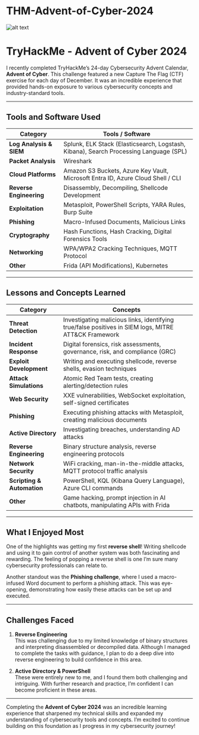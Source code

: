 # THM-Advent-of-Cyber-2024
![alt text](https://imgur.com/a/dyLEN5x)
# TryHackMe - Advent of Cyber 2024

I recently completed TryHackMe’s 24-day Cybersecurity Advent Calendar, **Advent of Cyber**. This challenge featured a new Capture The Flag (CTF) exercise for each day of December. It was an incredible experience that provided hands-on exposure to various cybersecurity concepts and industry-standard tools. 

---

## Tools and Software Used

| **Category**            | **Tools / Software**                                                                 |
|--------------------------|-------------------------------------------------------------------------------------|
| **Log Analysis & SIEM** | Splunk, ELK Stack (Elasticsearch, Logstash, Kibana), Search Processing Language (SPL) |
| **Packet Analysis**     | Wireshark                                                                            |
| **Cloud Platforms**     | Amazon S3 Buckets, Azure Key Vault, Microsoft Entra ID, Azure Cloud Shell / CLI      |
| **Reverse Engineering** | Disassembly, Decompiling, Shellcode Development                                      |
| **Exploitation**        | Metasploit, PowerShell Scripts, YARA Rules, Burp Suite                              |
| **Phishing**            | Macro-Infused Documents, Malicious Links                                            |
| **Cryptography**        | Hash Functions, Hash Cracking, Digital Forensics Tools                              |
| **Networking**          | WPA/WPA2 Cracking Techniques, MQTT Protocol                                         |
| **Other**               | Frida (API Modifications), Kubernetes                                               |

---

## Lessons and Concepts Learned

| **Category**                          | **Concepts**                                                                                           |
|---------------------------------------|-------------------------------------------------------------------------------------------------------|
| **Threat Detection**                  | Investigating malicious links, identifying true/false positives in SIEM logs, MITRE ATT&CK Framework |
| **Incident Response**                 | Digital forensics, risk assessments, governance, risk, and compliance (GRC)                          |
| **Exploit Development**               | Writing and executing shellcode, reverse shells, evasion techniques                                  |
| **Attack Simulations**                | Atomic Red Team tests, creating alerting/detection rules                                             |
| **Web Security**                      | XXE vulnerabilities, WebSocket exploitation, self-signed certificates                                |
| **Phishing**                          | Executing phishing attacks with Metasploit, creating malicious documents                             |
| **Active Directory**                  | Investigating breaches, understanding AD attacks                                                     |
| **Reverse Engineering**               | Binary structure analysis, reverse engineering protocols                                             |
| **Network Security**                  | WiFi cracking, man-in-the-middle attacks, MQTT protocol traffic analysis                             |
| **Scripting & Automation**            | PowerShell, KQL (Kibana Query Language), Azure CLI commands                                          |
| **Other**                             | Game hacking, prompt injection in AI chatbots, manipulating APIs with Frida                         |

---

## What I Enjoyed Most

One of the highlights was getting my first **reverse shell**! Writing shellcode and using it to gain control of another system was both fascinating and rewarding. The feeling of popping a reverse shell is one I’m sure many cybersecurity professionals can relate to.

Another standout was the **Phishing challenge**, where I used a macro-infused Word document to perform a phishing attack. This was eye-opening, demonstrating how easily these attacks can be set up and executed.

---

## Challenges Faced

1. **Reverse Engineering**  
   This was challenging due to my limited knowledge of binary structures and interpreting disassembled or decompiled data. Although I managed to complete the tasks with guidance, I plan to do a deep dive into reverse engineering to build confidence in this area.

2. **Active Directory & PowerShell**  
   These were entirely new to me, and I found them both challenging and intriguing. With further research and practice, I’m confident I can become proficient in these areas.

---

Completing the **Advent of Cyber 2024** was an incredible learning experience that sharpened my technical skills and expanded my understanding of cybersecurity tools and concepts. I’m excited to continue building on this foundation as I progress in my cybersecurity journey!

